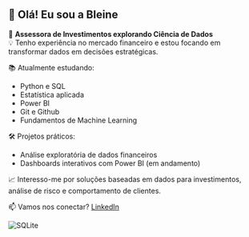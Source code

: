 ## 👋 Olá! Eu sou a Bleine

🎯 **Assessora de Investimentos explorando Ciência de Dados**  
💡 Tenho experiência no mercado financeiro e estou focando em transformar dados em decisões estratégicas.

📚 Atualmente estudando:
- Python e SQL
- Estatística aplicada
- Power BI
- Git e Github
- Fundamentos de Machine Learning

🛠️ Projetos práticos:
- Análise exploratória de dados financeiros
- Dashboards interativos com Power BI (em andamento)

📈 Interesso-me por soluções baseadas em dados para investimentos, análise de risco e comportamento de clientes.

📫 Vamos nos conectar? [LinkedIn](https://www.linkedin.com/in/bleinebach)

![SQLite](https://img.shields.io/badge/SQLite-000?style=for-the-badge&logo=sqlite&logoColor=07405E)


